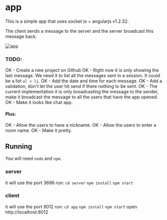 
# app
This is a simple app that uses socket io + angularjs v1.2.32.

The client sends a message to the server and the server broadcast this message back.

![app](http://g.recordit.co/2hAmZVsMR7.gif)

### TODO:
OK - Create a new project on Github
OK - Right now it is only showing the last message. We need it to list all the messages sent in a session. It could be a list `ul > li`.
OK - Add the date and time for each message.
OK - Add a validation, don't let the user hit send if there nothing to be sent.
OK - The current implementation it is only broadcasting the message to the sender, make it broadcast the message to all the users that have the app opened. 
OK - Make it looks like chat app.

#### Plus:
OK - Allow the users to have a nickname.
OK - Allow the users to enter a room name.
OK - Make it pretty.

## Running

You will need `node` and `npm`.

### server
it will use the port 3696
*run:*
`cd server`
`npm install`
`npm start`

### client
it will use the port 8012
*run:*
`cd app`
`npm install`
`npm start`
open http://localhost:8012
